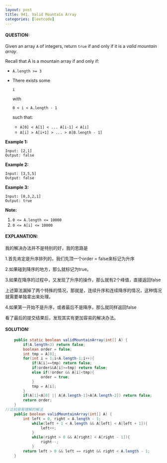 ```yaml
---
layout: post
title: 941. Valid Mountain Array
categories: [leetcode]
---
```


#### QUESTION:

Given an array `A` of integers, return `true` if and only if it is a *valid mountain array*.

Recall that A is a mountain array if and only if:

- `A.length >= 3`

- There exists some

  ```
  i
  ```

  with 

  ```
  0 < i < A.length - 1
  ```

   such that:

  - `A[0] < A[1] < ... A[i-1] < A[i]`
  - `A[i] > A[i+1] > ... > A[B.length - 1]`

**Example 1:**

```
Input: [2,1]
Output: false
```

**Example 2:**

```
Input: [3,5,5]
Output: false
```

**Example 3:**

```
Input: [0,3,2,1]
Output: true
```

**Note:**

1. `0 <= A.length <= 10000`
2. `0 <= A[i] <= 10000 `

#### EXPLANATION:

我的解决办法并不是特别的好，我的思路是

1.首先肯定是升序排列的，我们先顶一个order = false来标记为升序

2.如果碰到降序的地方，那么就标记为true。

3.如果在降序的过程中，又发现了升序的操作，那么就有2个峰值，直接返回false

上述算法漏掉了两个特殊的情况，那就是，连续升序和连续降序的情况，这种情况就需要单独拿出来处理。

4.如果第一开始不是升序，或者最后不是降序，那么就同样返回false

看了最后的提交结果后，发现其实有更加容易的解决办法。

#### SOLUTION:

```java
    public static boolean validMountainArray(int[] A) {
        if(A.length<3) return false;
        boolean order = false;
        int tmp = A[0];
        for(int i = 1;i<A.length-1;i++){
            if(A[i]==tmp) return false;
            if(order&&A[i]>=tmp) return false;
            else if(!order && A[i]<tmp){
                order = true;
            }
            tmp = A[i];
        }
        if(A[1]<A[0] || A[A.length-1]>A[A.length-2]) return false;
        return order;
    }
//比较容易理解的解法
    public boolean validMountainArray(int[] A) {
        int left = 0, right = A.length - 1;
            while(left + 1 < A.length && A[left] < A[left + 1]){
                left++;
            }
            while(right > 0 && A[right] < A[right - 1]){
                right--;
            }
        return left > 0 && left == right && right < A.length - 1;
    }
```

